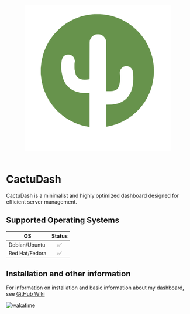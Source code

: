 <br>
<div align="center">
    <img src="https://raw.githubusercontent.com/codeforge11/CactuDash/master/server/static/images/logomark.svg" alt="CactuDash" width="400" />
</div>
</br>

# CactuDash
 CactuDash is a minimalist and highly optimized dashboard designed for efficient server management.

## Supported Operating Systems

| OS             | Status |
|----------------|:------:|
| Debian/Ubuntu  |   ✅   |
| Red Hat/Fedora |   ✅   |


## Installation and other information
For information on installation and basic information about my dashboard, see [GitHub Wiki](https://github.com/codeforge11/CactuDash/wiki)



[![wakatime](https://wakatime.com/badge/user/f21d1d72-d48f-4c76-8d7d-4781e81e04ec/project/eda3b766-1afe-4547-8180-a53e1ce4f3a3.svg)](https://wakatime.com/badge/user/f21d1d72-d48f-4c76-8d7d-4781e81e04ec/project/eda3b766-1afe-4547-8180-a53e1ce4f3a3)